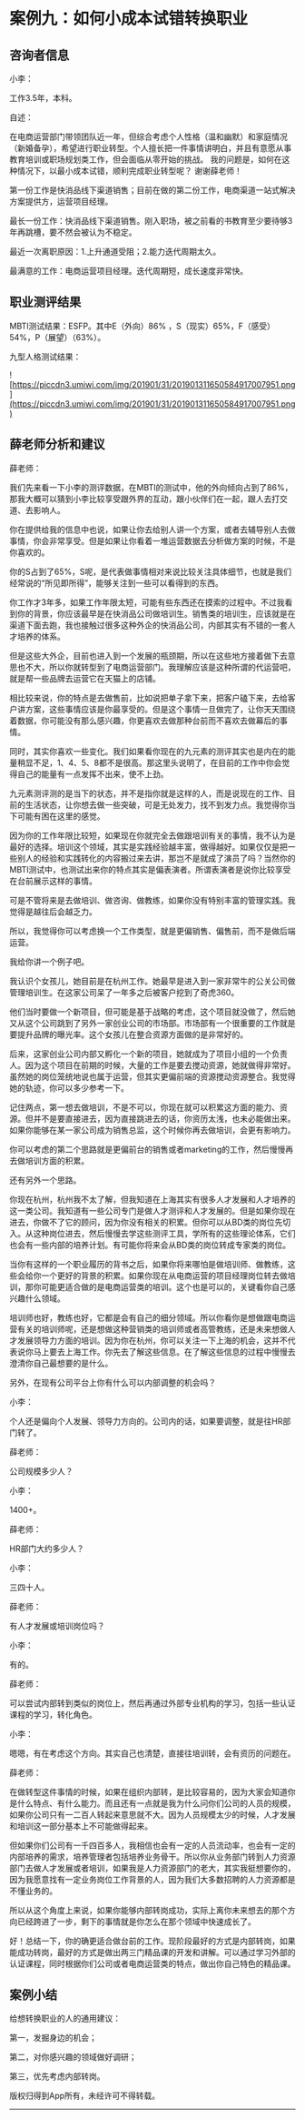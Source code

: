 # 案例九：如何小成本试错转换职业

## 咨询者信息

小李：

工作3.5年，本科。

自述：

在电商运营部门带领团队近一年，但综合考虑个人性格（温和幽默）和家庭情况（新婚备孕），希望进行职业转型。个人擅长把一件事情讲明白，并且有意愿从事教育培训或职场规划类工作，但会面临从零开始的挑战。 我的问题是，如何在这种情况下，以最小成本试错，顺利完成职业转型呢？ 谢谢薛老师！

第一份工作是快消品线下渠道销售；目前在做的第二份工作，电商渠道一站式解决方案提供方，运营项目经理。

最长一份工作：快消品线下渠道销售。刚入职场，被之前看的书教育至少要待够3年再跳槽，要不然会被认为不稳定。

最近一次离职原因：1.上升通道受阻；2.能力迭代周期太久。

最满意的工作：电商运营项目经理。迭代周期短，成长速度非常快。

## 职业测评结果

MBTI测试结果：ESFP。其中E（外向）86% ，S（现实）65%，F（感受）54%，P（展望）（63%）。

九型人格测试结果：

![https://piccdn3.umiwi.com/img/201901/31/201901311650584917007951.png](https://piccdn3.umiwi.com/img/201901/31/201901311650584917007951.png)

## 薛老师分析和建议

薛老师：

我们先来看一下小李的测评数据，在MBTI的测试中，他的外向倾向占到了86%，那我大概可以猜到小李比较享受跟外界的互动，跟小伙伴们在一起，跟人去打交道、去影响人。

你在提供给我的信息中也说，如果让你去给别人讲一个方案，或者去辅导别人去做事情，你会非常享受。但是如果让你看着一堆运营数据去分析做方案的时候，不是你喜欢的。

你的S占到了65%，S呢，是代表做事情相对来说比较关注具体细节，也就是我们经常说的“所见即所得”，能够关注到一些可以看得到的东西。

你工作才3年多，如果工作年限太短，可能有些东西还在摸索的过程中。不过我看到你的背景，你应该最早是在快消品公司做培训生。销售类的培训生，应该就是在渠道下面去跑，我也接触过很多这种外企的快消品公司，内部其实有不错的一套人才培养的体系。

但是这些大外企，目前也进入到一个发展的瓶颈期，所以在这些地方接着做下去意思也不大，所以你就转型到了电商运营部门。我理解应该是这种所谓的代运营吧，就是帮一些品牌去运营它在天猫上的店铺。

相比较来说，你的特点是去做售前，比如说把单子拿下来，把客户磕下来，去给客户讲方案，这些事情应该是你最享受的。但是这个事情一旦做完了，让你天天围绕着数据，你可能没有那么感兴趣，你更喜欢去做那种台前而不喜欢去做幕后的事情。

同时，其实你喜欢一些变化。我们如果看你现在的九元素的测评其实也是内在的能量稍显不足，1、4、5、8都不是很高。那这里头说明了，在目前的工作中你会觉得自己的能量有一点发挥不出来，使不上劲。

九元素测评测的是当下的状态，并不是指你就是这样的人，而是说现在的工作、目前的生活状态，让你想去做一些突破，可是无处发力，找不到发力点。我觉得你当下可能有困在这里的感觉。

因为你的工作年限比较短，如果现在你就完全去做跟培训有关的事情，我不认为是最好的选择。培训这个领域，其实是实践经验越丰富，做得越好。如果仅仅是把一些别人的经验和实践转化的内容搬过来去讲，那岂不是就成了演员了吗？当然你的MBTI测试中，也测试出来你的特点其实是偏表演者。所谓表演者是说你比较享受在台前展示这样的事情。

可是不管将来是去做培训、做咨询、做教练，如果你没有特别丰富的管理实践。我觉得是越往后会越乏力。

所以，我觉得你可以考虑换一个工作类型，就是更偏销售、偏售前，而不是做后端运营。

我给你讲一个例子吧。

我认识个女孩儿，她目前是在杭州工作。她最早是进入到一家非常牛的公关公司做管理培训生。在这家公司呆了一年多之后被客户挖到了奇虎360。

他们当时要做一个新项目，但可能是基于战略的考虑，这个项目就没做了，然后她又从这个公司跳到了另外一家创业公司的市场部。市场部有一个很重要的工作就是要提升品牌的曝光率。这个女孩儿在整合资源方面做的是非常好的。

后来，这家创业公司内部又孵化一个新的项目，她就成为了项目小组的一个负责人。因为这个项目在前期的时候，大量的工作是要去搅动资源，她就做得非常好。虽然她的岗位笼统地说也属于运营，但其实更偏前端的资源搅动资源整合。我觉得她的轨迹，你可以多少参考一下。

记住两点，第一想去做培训，不是不可以，你现在就可以积累这方面的能力、资源。但并不是要直接进去，因为直接跳进去的话，你资历太浅，也未必能做出来。如果你能够在某一家公司成为销售总监，这个时候你再去做培训，会更有影响力。

你可以考虑的第二个思路就是更偏前台的销售或者marketing的工作，然后慢慢再去做培训方面的积累。

还有另外一个思路。

你现在杭州，杭州我不太了解，但我知道在上海其实有很多人才发展和人才培养的这一类公司。我知道有一些公司专门是做人才测评和人才发展的。但是如果你现在进去，你做不了它的顾问，因为你没有相关的积累。但你可以从BD类的岗位先切入。从这种岗位进去，然后慢慢去学这些测评工具，学所有的这些理论体系，它们也会有一些内部的培养计划。有可能你将来会从BD类的岗位转成专家类的岗位。

当你有这样的一个职业履历的背书之后，如果你将来哪怕是做培训师、做教练，这些会给你一个更好的背景的积累。如果你现在从电商运营的项目经理岗位转去做培训，那你可能更适合做的是电商运营类的培训。这个也是可以的，关键看你自己感兴趣什么领域。

培训师也好，教练也好，它都是会有自己的细分领域。所以你看你是想做跟电商运营有关的培训师呢，还是想做这种营销类的培训师或者高管教练，还是未来想做人才发展领导力方面的培训。因为你在杭州，你可以关注一下上海的机会，这并不代表说你马上要去上海工作。你先去了解这些信息。在了解这些信息的过程中慢慢去澄清你自己最想要的是什么。

另外，在现有公司平台上你有什么可以内部调整的机会吗？

小李：

个人还是偏向个人发展、领导力方向的。公司内的话，如果要调整，就是往HR部门转了。

薛老师：

公司规模多少人？

小李：

1400+。

薛老师：

HR部门大约多少人？

小李：

三四十人。

薛老师：

有人才发展或培训岗位吗？

小李：

有的。

薛老师：

可以尝试内部转到类似的岗位上，然后再通过外部专业机构的学习，包括一些认证课程的学习，转化角色。

小李：

嗯嗯，有在考虑这个方向。其实自己也清楚，直接往培训转，会有资历的问题在。

薛老师：

在做转型这件事情的时候，如果在组织内部转，是比较容易的，因为大家会知道你是什么特点、有什么能力。而且还有一点就是我为什么问你们公司的人员的规模，如果你公司只有一二百人转起来意思就不大。因为人员规模太少的时候，人才发展和培训这一部分基本上不可能做得起来。

但如果你们公司有一千四百多人，我相信也会有一定的人员流动率，也会有一定的内部培养的需求，培养管理者包括培养业务骨干。所以你从业务部门转到人力资源部门去做人才发展或者培训，如果我是人力资源部门的老大，其实我挺想要你的，因为我愿意找有一定业务岗位工作背景的人，因为我们大多数招聘的人力资源都是不懂业务的。

所以从这个角度上来说，如果你能够内部转岗成功，实际上离你未来想去的那个方向已经跨进了一步，剩下的事情就是你怎么在那个领域中快速成长了。

好！总结一下，你的确更适合做台前的工作。现阶段最好的方式是内部转岗，如果能成功转岗，最好的方式是做出两三门精品课的开发和讲解。可以通过学习外部的认证课程，同时根据你们公司或者电商运营类的特点，做出你自己特色的精品课。

## 案例小结

给想转换职业的人的通用建议：

第一，发掘身边的机会；

第二，对你感兴趣的领域做好调研；

第三，优先考虑内部转岗。

版权归得到App所有，未经许可不得转载。

---
